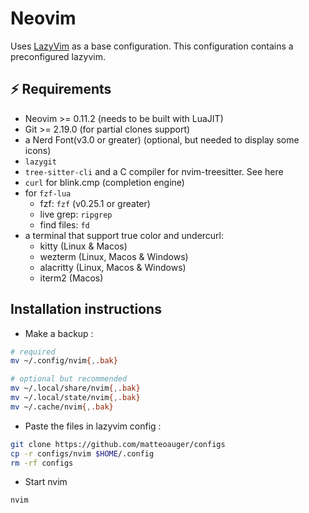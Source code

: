 # Neovim

Uses [LazyVim](https://www.lazyvim.org/) as a base configuration.
This configuration contains a preconfigured lazyvim.

## ⚡️ Requirements

- Neovim >= 0.11.2 (needs to be built with LuaJIT)
- Git >= 2.19.0 (for partial clones support)
- a Nerd Font(v3.0 or greater) (optional, but needed to display some icons)
- `lazygit`
- `tree-sitter-cli` and a C compiler for nvim-treesitter. See here
- `curl` for blink.cmp (completion engine)
- for `fzf-lua`
  - fzf: `fzf` (v0.25.1 or greater)
  - live grep: `ripgrep`
  - find files: `fd`
- a terminal that support true color and undercurl:
  - kitty (Linux & Macos)
  - wezterm (Linux, Macos & Windows)
  - alacritty (Linux, Macos & Windows)
  - iterm2 (Macos)

## Installation instructions

- Make a backup :

```bash
# required
mv ~/.config/nvim{,.bak}

# optional but recommended
mv ~/.local/share/nvim{,.bak}
mv ~/.local/state/nvim{,.bak}
mv ~/.cache/nvim{,.bak}
```

- Paste the files in lazyvim config :

```bash
git clone https://github.com/matteoauger/configs
cp -r configs/nvim $HOME/.config
rm -rf configs
```

- Start nvim
```bash
nvim
```
